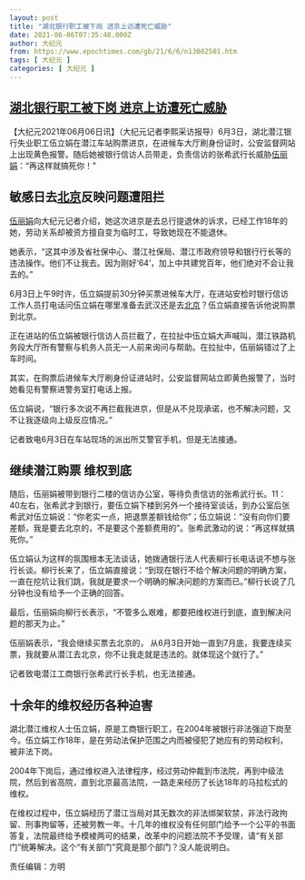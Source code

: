 ```yaml
---
layout: post
title: "湖北银行职工被下岗 进京上访遭死亡威胁"
date: 2021-06-06T07:35:48.000Z
author: 大纪元
from: https://www.epochtimes.com/gb/21/6/6/n13002501.htm
tags: [ 大纪元 ]
categories: [ 大纪元 ]
---
```

<!--1622964948000-->
[湖北银行职工被下岗 进京上访遭死亡威胁](https://www.epochtimes.com/gb/21/6/6/n13002501.htm)
------

<div>
<p>【大纪元2021年06月06日讯】（大纪元记者李熙采访报导）6月3日，湖北潜江银行失业职工伍立娟在潜江车站购票进京，在进候车大厅刷身份证时，公安监督网站上出现黄色报警。随后她被银行信访人员带走，负责信访的张希武行长威胁<a href="https://www.epochtimes.com/gb/tag/%E4%BC%8D%E4%B8%BD%E5%A8%9F.html">伍丽娟</a>：“再这样就搞死你！”</p><h2>敏感日去<a href="https://www.epochtimes.com/gb/tag/%E5%8C%97%E4%BA%AC.html">北京</a>反映问题遭阻拦</h2><p><a href="https://www.epochtimes.com/gb/tag/%E4%BC%8D%E4%B8%BD%E5%A8%9F.html">伍丽娟</a>向大纪元记者介绍，她这次进京是去总行提退休的诉求，已经工作18年的她，劳动关系却被资方擅自变为临时工，导致她现在不能退休。</p><p>她表示，“这其中涉及省社保中心、潜江社保局、潜江市政府领导和银行行长等的违法操作。他们不让我去。因为刚好‘64’，加上中共建党百年，他们绝对不会让我去的。”</p><p>6月3日上午9时许，伍立娟提前30分钟买票进候车大厅，在进站安检时银行信访工作人员打电话问伍立娟在哪里准备去武汉还是去<a href="https://www.epochtimes.com/gb/tag/%E5%8C%97%E4%BA%AC.html">北京</a>？伍立娟直接告诉他说购票到北京。</p><p>正在进站的伍立娟被银行信访人员拦截了，在拉扯中伍立娟大声喊叫，潜江铁路机务段大厅所有警察与机务人员无一人前来询问与帮助。在拉扯中，伍丽娟错过了上车时间。</p><p>其实，在购票后进候车大厅刷身份证进站时，公安监督网站立即黄色报警了，当时她看见有警察进警务室打电话上报。</p><p>伍立娟说，“银行多次说不再拦截我进京，但是从不兑现承诺，也不解决问题，又不让我逐级向上级反应情况。”</p><p>记者致电6月3日在车站现场的派出所艾警官手机，但是无法接通。</p><h2>继续潜江购票 维权到底</h2><p>随后，伍丽娟被带到银行二楼的信访办公室，等待负责信访的张希武行长。11：40左右，张希武才到银行，要伍立娟下楼到另外一个接待室谈话，到办公室后张希武对伍立娟说：“你老实一点，把退票差额钱给你”；伍立娟说：“没有向你们要差额，我是要去北京的，不是要这个差额费用的”。张希武激动的说：“再这样就搞死你。”</p><p>伍立娟认为这样的氛围根本无法谈话，她拨通银行法人代表柳行长电话说不想与张行长谈。柳行长来了，伍立娟直接说：“到现在银行不给个解决问题的明确方案，一直在挖坑让我们跳，我就是要求一个明确的解决问题的方案而已。”柳行长说了几分钟也没有给予一个正确的回答。</p><p>最后，伍丽娟向柳行长表示，“不管多么艰难，都要把维权进行到底，直到解决问题的那天为止。”</p><p>伍丽娟表示，“我会继续买票去北京的， 从6月3日开始一直到7月底，我要连续买票，我就要从潜江去北京，你不让我走就是违法的。就体现这个就行了。”</p><p>记者致电潜江工商银行张希武行长手机，也无法接通。</p><h2>十余年的维权经历各种迫害</h2><p>湖北潜江维权人士伍立娟，原是工商银行职工，在2004年被银行非法强迫下岗至今。伍立娟工作18年，是在劳动法保护范围之内而被侵犯了她应有的劳动权利，被非法下岗。</p><p>2004年下岗后，通过维权进入法律程序，经过劳动仲裁到市法院，再到中级法院，然后到省高院，直到北京最高法院，一路走来经历了长达18年的马拉松式的维权。</p><p>在维权过程中，伍立娟经历了潜江当局对其无数次的非法绑架软禁，非法行政拘留、刑事拘留等，还被劳教一年。十几年的维权没有任何部门给予一个公平的书面答复，法院最终给予模棱两可的结果，改革中的问题法院不予受理，请“有关部门”统筹解决。这个“有关部门”究竟是那个部门？没人能说明白。</p><p>责任编辑：方明</p>
</div>
